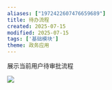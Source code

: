 ```yaml
---
aliases: ["1972422607476659689"]
title: 待办流程
created: 2025-07-15
modified: 2025-07-15
tags: ['基础模块']
theme: 政务应用
---
```


展示当前用户待审批流程

![](https://myhelpdoc.oss-cn-heyuan.aliyuncs.com/mdimages/fff185490d83bd5c86ca750d49da217f.jpg)